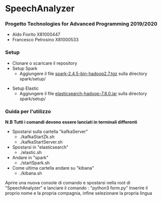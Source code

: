 # SpeechAnalyzer

### Progetto Technologies for Advanced Programming 2019/2020
- Aldo Fiorito X81000447
- Francesco Petrosino X81000533


### Setup 
- Clonare o scaricare il repository
- Setup Spark
    - Aggiungere il file [spark-2.4.5-bin-hadoop2.7.tgz][1] sulla directory spark/setup/


[1]: https://studentiunict-my.sharepoint.com/:f:/g/personal/uni389952_studium_unict_it/EtiOBtdaJKZMj9zeuzJJ9UcB60rLKQOOjFG6yk92CBy8JQ?e=YJqarn "Repository OneDrive sp"

[2]: https://studentiunict-my.sharepoint.com/:u:/g/personal/uni389952_studium_unict_it/EeNAcubCzxxOpPPCLQOAznABSBqiCYsNhG7ZTEXAaENepg?e=jsPF6m "Repository OneDrive es"

- Setup Elastic
    - Aggiungere il file [elasticsearch-hadoop-7.8.0.jar][2] sulla directory spark/setup/

### Guida per l'utilizzo
**N.B Tutti i comandi devono essere lanciati in terminali differenti**
- Spostarsi sulla cartella "kafkaServer"
    - ./kafkaStartZk.sh
    - ./kafkaStartServer.sh
- Spostarsi in "elasticsearch"
    - ./elastic.sh
- Andare in "spark"
    - ./startSpark.sh
- Come ultima cartella andare su "kibana"
    - ./kibana.sh

Aprire una nuova console di comando e spostarsi nella root di  "SpeechAnalyzer" 
e lanciare il comando : "python3 form.py"
Inserire il proprio nome e la propria compagnia, infine selezionare la propria lingua

